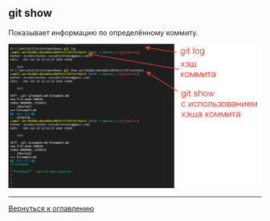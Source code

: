 ## git show 

Показывает информацию по определённому коммиту.

![примеры использования log  и show](/assets/PHP.5.6.4.png)

---
[Вернуться к оглавлению](readme.md)